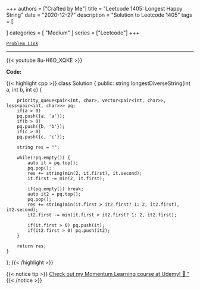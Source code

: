 
+++
authors = ["Crafted by Me"]
title = "Leetcode 1405: Longest Happy String"
date = "2020-12-27"
description = "Solution to Leetcode 1405"
tags = [
    
]
categories = [
    "Medium"
]
series = ["Leetcode"]
+++



[`Problem Link`](https://leetcode.com/problems/longest-happy-string/description/)

---

{{< youtube 8u-H6O_XQKE >}}

**Code:**

{{< highlight cpp >}}
class Solution {
public:
    string longestDiverseString(int a, int b, int c) {
        
        priority_queue<pair<int, char>, vector<pair<int, char>>, less<pair<int, char>>> pq;
        if(a > 0)
        pq.push({a, 'a'});
        if(b > 0)
        pq.push({b, 'b'});
        if(c > 0)
        pq.push({c, 'c'});
        
        string res = "";
        
        while(!pq.empty()) {
            auto it = pq.top();
            pq.pop();
            res += string(min(2, it.first), it.second);
            it.first -= min(2, it.first);
            
            if(pq.empty()) break;
            auto it2 = pq.top();
            pq.pop();
            res += string(min(it.first > it2.first? 1: 2, it2.first), it2.second);
            it2.first -= min(it.first > it2.first? 1: 2, it2.first);
            
            if(it.first > 0) pq.push(it);
            if(it2.first > 0) pq.push(it2);
        }
        
        return res;
    }
};
{{< /highlight >}}



{{< notice tip >}}
[Check out my Momentum Learning course at Udemy! 🚀 "](https://www.udemy.com/course/blind-75-the-data-structures-and-algorithms-essentials/)
{{< /notice >}}


